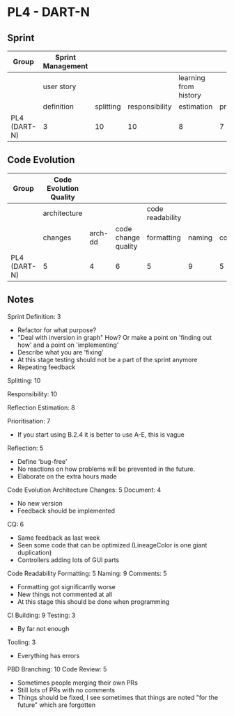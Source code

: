 # PL4 - DART-N

## Sprint
| Group                               | Sprint Management |           |                |                       |                |            |
|-------------------------------------|-------------------|-----------|----------------|-----------------------|----------------|------------|
|                                     | user story        |           |                | learning from history |                |            |
|                                     | definition        | splitting | responsibility | estimation            | prioritisation | reflection |
| PL4 (DART-N)                        | 3                 | 10        | 10             | 8                     | 7              | 5          |

## Code Evolution
| Group                               | Code Evolution Quality |         |                     |                  |        |          |                        |         |         |                        |             |
|-------------------------------------|------------------------|---------|---------------------|------------------|--------|----------|------------------------|---------|---------|------------------------|-------------|
|                                     | architecture           |         |                     | code readability |        |          | continuous integration |         |         | pull-based development |             |
|                                     | changes                | arch-dd | code change quality | formatting       | naming | comments | building               | testing | tooling | branching              | code review |
| PL4 (DART-N)                        | 5                      | 4       | 6                   | 5                | 9      | 5        | 9                      | 3       | 3       | 10                     | 5           |

## Notes
Sprint
Definition: 3

- Refactor for what purpose?
- "Deal with inversion in graph" How? Or make a point on 'finding out how' and a point on 'implementing'
- Describe what you are 'fixing'
- At this stage testing should not be a part of the sprint anymore
- Repeating feedback

Splitting: 10

Responsibility: 10

Reflection
Estimation: 8

Prioritisation: 7

- If you start using B.2.4 it is better to use A-E, this is vague

Reflection: 5

- Define 'bug-free'
- No reactions on how problems will be prevented in the future. 
- Elaborate on the extra hours made 

Code Evolution
Architecture
Changes: 5 
Document: 4

- No new version
- Feedback should be implemented

CQ: 6
- Same feedback as last week
- Seen some code that can be optimized (LineageColor is one giant duplication)
- Controllers adding lots of GUI parts

Code Readability
Formatting: 5
Naming: 9
Comments: 5

- Formatting got significantly worse
- New things not commented at all
- At this stage this should be done when programming 

CI
Building: 9
Testing: 3

- By far not enough

Tooling: 3

- Everything has errors

PBD
Branching: 10
Code Review: 5

- Sometimes people merging their own PRs
- Still lots of PRs with no comments
- Things should be fixed, I see sometimes that things are noted "for the future" which are forgotten
